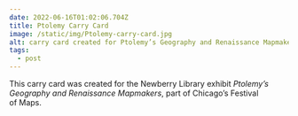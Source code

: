 ```yaml
---
date: 2022-06-16T01:02:06.704Z
title: Ptolemy Carry Card
image: /static/img/Ptolemy-carry-card.jpg
alt: carry card created for Ptolemy’s Geography and Renaissance Mapmakers exhibition
tags:
  - post
---
```

This carry card was created for the Newberry Library exhibit *Ptolemy’s Geography and Renaissance Mapmakers*, part of Chicago’s Festival of Maps.